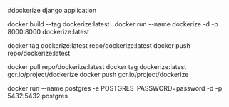 #dockerize django application

docker build --tag dockerize:latest .
docker run --name dockerize -d -p 8000:8000 dockerize:latest

docker tag dockerize:latest repo/dockerize:latest
docker push repo/dockerize:latest

docker pull repo/dockerize:latest
docker tag dockerize:latest gcr.io/project/dockerize
docker push gcr.io/project/dockerize


docker run --name postgres -e POSTGRES_PASSWORD=password -d  -p 5432:5432 postgres


